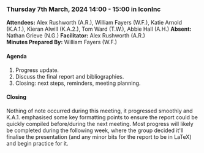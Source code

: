 ### Thursday 7th March, 2024 14:00 - 15:00 in IconInc

**Attendees:** Alex Rushworth (A.R.), William Fayers (W.F.), Katie Arnold (K.A.1.), Kieran Alwill (K.A.2.), Tom Ward (T.W.), Abbie Hall (A.H.)
**Absent:** Nathan Grieve (N.G.)
**Facilitator:** Alex Rushworth (A.R.)  
**Minutes Prepared By:** William Fayers (W.F.)

#### Agenda

1. Progress update.
2. Discuss the final report and bibliographies.
3. Closing: next steps, reminders, meeting planning.

#### Closing

Nothing of note occurred during this meeting, it progressed smoothly and K.A.1. emphasised some key formatting points to ensure the report could be quickly compiled before/during the next meeting. Most progress will likely be completed during the following week, where the group decided it'll finalise the presentation (and any minor bits for the report to be in LaTeX) and begin practice for it.